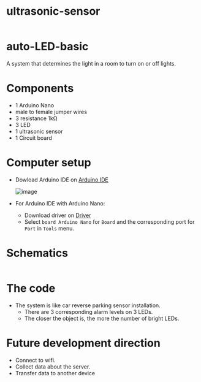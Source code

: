 # ultrasonic-sensor
<p align="center">
  <img src=""/>
</p>

# auto-LED-basic

A system that determines the light in a room to turn on or off lights. 

# Components

- 1 Arduino Nano
- male to female jumper wires
- 3 resistance 1kΩ
- 3 LED
- 1 ultrasonic sensor
- 1 Circuit board

# Computer setup

- Dowload Arduino IDE on [Arduino IDE](https://www.arduino.cc/en/software)

    ![image](https://user-images.githubusercontent.com/86721208/171421580-ddb0f377-652e-415c-a952-377a8b33848d.png)
- For Arduino IDE with Arduino Nano:
  - Download driver on [Driver](https://resources.stdio.vn/content/article/5ef62159c3c65d69bbced897/resources/res-1597034626-1597034626406.zip) 
  - Select `board Arduino Nano` for `Board` and the corresponding port for `Port` in `Tools` menu.

# Schematics

<p align="center">
  <img src="" />
</p>

# The code

- The system is like car reverse parking sensor installation.
    - There are 3 corresponding alarm levels on 3 LEDs.
    - The closer the object is, the more the number of bright LEDs.
    
# Future development direction

- Connect to wifi.
- Collect data about the server.
- Transfer data to another device
